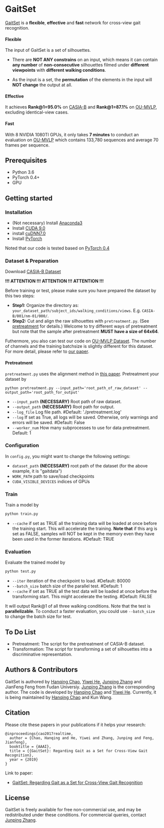 # GaitSet

[GaitSet](https://arxiv.org/abs/1811.06186) is a **flexible**, **effective** and **fast** network for cross-view gait recognition.

#### Flexible 
The input of GaitSet is a set of silhouettes. 

- There are **NOT ANY constrains** on an input,
which means it can contain **any number** of **non-consecutive** silhouettes filmed under **different viewpoints**
with **different walking conditions**.

- As the input is a set, the **permutation** of the elements in the input
will **NOT change** the output at all.

#### Effective
It achieves **Rank@1=95.0%** on [CASIA-B](http://www.cbsr.ia.ac.cn/english/Gait%20Databases.asp) 
and  **Rank@1=87.1%** on [OU-MVLP](http://www.am.sanken.osaka-u.ac.jp/BiometricDB/GaitMVLP.html),
excluding  identical-view cases.

#### Fast
With 8 NVIDIA 1080TI GPUs, it only takes **7 minutes** to conduct an evaluation on
[OU-MVLP](http://www.am.sanken.osaka-u.ac.jp/BiometricDB/GaitMVLP.html) which contains 133,780 sequences
and average 70 frames per sequence.

## Prerequisites

- Python 3.6
- PyTorch 0.4+
- GPU


## Getting started
### Installation

- (Not necessary) Install [Anaconda3](https://www.anaconda.com/download/)
- Install [CUDA 9.0](https://developer.nvidia.com/cuda-90-download-archive)
- install [cuDNN7.0](https://developer.nvidia.com/cudnn)
- Install [PyTorch](http://pytorch.org/)

Noted that our code is tested based on [PyTorch 0.4](http://pytorch.org/)

### Dataset & Preparation
Download [CASIA-B Dataset](http://www.cbsr.ia.ac.cn/english/Gait%20Databases.asp)

**!!! ATTENTION !!! ATTENTION !!! ATTENTION !!!**

Before training or test, please make sure you have prepared the dataset
by this two steps:
- **Step1:** Organize the directory as: 
`your_dataset_path/subject_ids/walking_conditions/views`.
E.g. `CASIA-B/001/nm-01/000/`.
- **Step2:** Cut and align the raw silhouettes with `pretreatment.py`.
(See [pretreatment](#pretreatment) for details.)
Welcome to try different ways of pretreatment but note that
the sample after pretreatment **MUST have a size of 64x64**.

Futhermore, you also can test our code on [OU-MVLP Dataset](http://www.am.sanken.osaka-u.ac.jp/BiometricDB/GaitMVLP.html).
The number of channels and the training batchsize is slightly different for this dataset.
For more detail, please refer to [our paper](https://arxiv.org/abs/1811.06186).

#### Pretreatment
`pretreatment.py` uses the alignment method in
[this paper](https://ipsjcva.springeropen.com/articles/10.1186/s41074-018-0039-6).
Pretreatment your dataset by
```
python pretreatment.py --input_path='root_path_of_raw_dataset' --output_path='root_path_for_output'
```
- `--input_path` **(NECESSARY)** Root path of raw dataset.
- `--output_path` **(NECESSARY)** Root path for output.
- `--log_file` Log file path. #Default: './pretreatment.log'
- `--log` If set as True, all logs will be saved. 
Otherwise, only warnings and errors will be saved. #Default: False
- `--worker_num` How many subprocesses to use for data pretreatment. Default: 1

### Configuration 

In `config.py`, you might want to change the following settings:
- `dataset_path` **(NECESSARY)** root path of the dataset 
(for the above example, it is "gaitdata")
- `WORK_PATH` path to save/load checkpoints
- `CUDA_VISIBLE_DEVICES` indices of GPUs

### Train
Train a model by
```bash
python train.py
```
- `--cache` if set as TRUE all the training data will be loaded at once before the training start.
This will accelerate the training.
**Note that** if this arg is set as FALSE, samples will NOT be kept in the memory
even they have been used in the former iterations. #Default: TRUE

### Evaluation
Evaluate the trained model by
```bash
python test.py
```
- `--iter` iteration of the checkpoint to load. #Default: 80000
- `--batch_size` batch size of the parallel test. #Default: 1
- `--cache` if set as TRUE all the test data will be loaded at once before the transforming start.
This might accelerate the testing. #Default: FALSE

It will output Rank@1 of all three walking conditions. 
Note that the test is **parallelizable**. 
To conduct a faster evaluation, you could use `--batch_size` to change the batch size for test.

## To Do List
- Pretreatment: The script for the pretreatment of CASIA-B dataset.
- Transformation: The script for transforming a set of silhouettes into a discriminative representation.


## Authors & Contributors
GaitSet is authored by
[Hanqing Chao](https://www.linkedin.com/in/hanqing-chao-9aa42412b/), 
[Yiwei He](https://www.linkedin.com/in/yiwei-he-4a6a6bbb/),
[Junping Zhang](http://www.pami.fudan.edu.cn/~jpzhang/)
and JianFeng Feng from Fudan Universiy.
[Junping Zhang](http://www.pami.fudan.edu.cn/~jpzhang/)
is the corresponding author.
The code is developed by
[Hanqing Chao](https://www.linkedin.com/in/hanqing-chao-9aa42412b/)
and [Yiwei He](https://www.linkedin.com/in/yiwei-he-4a6a6bbb/).
Currently, it is being maintained by
[Hanqing Chao](https://www.linkedin.com/in/hanqing-chao-9aa42412b/)
and Kun Wang.


## Citation
Please cite these papers in your publications if it helps your research:
```
@inproceedings{cao2017realtime,
  author = {Chao, Hanqing and He, Yiwei and Zhang, Junping and Feng, Jianfeng},
  booktitle = {AAAI},
  title = {{GaitSet}: Regarding Gait as a Set for Cross-View Gait Recognition},
  year = {2019}
}
```
Link to paper:
- [GaitSet: Regarding Gait as a Set for Cross-View Gait Recognition](https://arxiv.org/abs/1811.06186)


## License
GaitSet is freely available for free non-commercial use, and may be redistributed under these conditions.
For commercial queries, contact [Junping Zhang](http://www.pami.fudan.edu.cn/~jpzhang/).